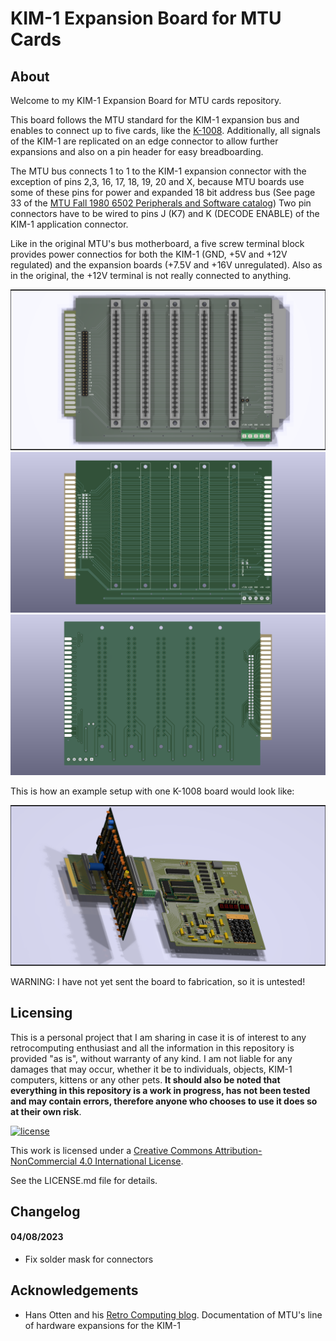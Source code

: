 # KIM-1 Expansion Board for MTU Cards

## About

Welcome to my KIM-1 Expansion Board for MTU cards repository.

This board follows the MTU standard for the KIM-1 expansion bus and enables to connect up to five cards, like the [K-1008](https://github.com/eduardocasino/k-1008-visable-memory-card-replica). Additionally, all signals of the KIM-1 are replicated on an edge connector to allow further expansions and also on a pin header for easy breadboarding.

The MTU bus connects 1 to 1 to the KIM-1 expansion connector with the exception of pins 2,3, 16, 17, 18, 19, 20 and X, because MTU boards use some of these pins for power and expanded 18 bit address bus (See page 33 of the [MTU Fall 1980 6502 Peripherals and Software catalog](http://retro.hansotten.nl/uploads/files/MTU-fall-1980.pdf)) Two pin connectors have to be wired to pins J (K7) and K (DECODE ENABLE) of the KIM-1 application connector.

Like in the original MTU's bus motherboard, a five screw terminal block provides power connectios for both the KIM-1 (GND, +5V and +12V regulated) and the expansion boards (+7.5V and +16V unregulated). Also as in the original, the +12V terminal is not really connected to anything.

![components](https://github.com/eduardocasino/kim-1-mtu-expansion-card/blob/main/images/kim-1-mtu-expansion-card-comp.png?raw=true)
![front](https://github.com/eduardocasino/kim-1-mtu-expansion-card/blob/main/images/kim-1-mtu-expansion-card-front.png?raw=true)
![back](https://github.com/eduardocasino/kim-1-mtu-expansion-card/blob/main/images/kim-1-mtu-expansion-card-back.png?raw=true)

This is how an example setup with one K-1008 board would look like:

![setup](https://github.com/eduardocasino/kim-1-mtu-expansion-card/blob/main/images/kim-1-with-k-1008.png?raw=true)

WARNING: I have not yet sent the board to fabrication, so it is untested!

## Licensing

This is a personal project that I am sharing in case it is of interest to any retrocomputing enthusiast and all the information in this repository is provided "as is", without warranty of any kind. I am not liable for any damages that may occur, whether it be to individuals, objects, KIM-1 computers, kittens or any other pets. **It should also be noted that everything in this repository is a work in progress, has not been tested and may contain errors, therefore anyone who chooses to use it does so at their own risk**.

[![license](https://i.creativecommons.org/l/by-nc/4.0/88x31.png)](http://creativecommons.org/licenses/by-nc/4.0/)

This work is licensed under a [Creative Commons Attribution-NonCommercial 4.0 International License](http://creativecommons.org/licenses/by-nc/4.0/).

See the LICENSE.md file for details.

## Changelog
#### 04/08/2023
* Fix solder mask for connectors

## Acknowledgements

* Hans Otten and his [Retro Computing blog](http://retro.hansotten.nl/). Documentation of MTU's line of hardware expansions for the KIM-1
